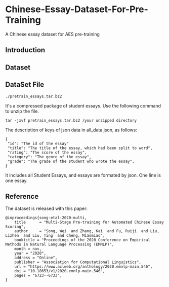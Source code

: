 # Chinese-Essay-Dataset-For-Pre-Training
A Chinese essay dataset for AES pre-training

## Introduction

## Dataset

## DataSet File
    ./pretrain_essays.tar.bz2 
It's a compressed package of student essays. Use the following command to unzip the file.
     
    tar -jxvf pretrain_essays.tar.bz2 /your unzipped directory
    
The description of keys of json data in all_data.json, as follows:
~~~
{
 "id": "The id of the essay"
 "title": "The title of the essay, which had been split to word", 
 "rating": "The score of the essay", 
 "category": "The genre of the essay",
 "grade": "The grade of the student who wrote the essay", 
}
~~~

It includes all Student Essays, and essays are formated by json. One line is one essay.

## Reference
The dataset is released with this paper:

    @inproceedings{song-etal-2020-multi,
        title      = "Multi-Stage Pre-training for Automated Chinese Essay Scoring",
        author     = "Song, Wei  and Zhang, Kai  and Fu, Ruiji  and Liu, Lizhen  and Liu, Ting  and Cheng, Miaomiao",
        booktitle = "Proceedings of the 2020 Conference on Empirical Methods in Natural Language Processing (EMNLP)",
        month = nov,
        year = "2020",
        address = "Online",
        publisher = "Association for Computational Linguistics",
        url = "https://www.aclweb.org/anthology/2020.emnlp-main.546",
        doi = "10.18653/v1/2020.emnlp-main.546",
        pages = "6723--6733",
    }


